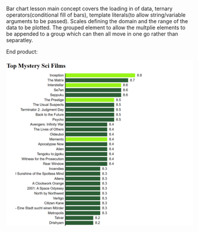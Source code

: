 Bar chart lesson main concept covers the loading in of data, ternary operators(conditional fill of bars), template literals(to allow string/variable arguments to be passed). Scales defining the domain and the range of the data to be plotted. The grouped element to allow the multplie elements to be appended to a group which can then all move in one go rather than separatley.

End product:

![](image.png)